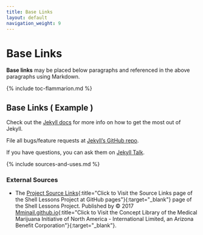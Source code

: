```yaml
---
title: Base Links
layout: default
navigation_weight: 9
---
```

# Base Links

**Base links** may be placed below paragraphs and referenced in the above paragraphs using Markdown.

{% include toc-flammarion.md %}

## Base Links ( Example )

Check out the [Jekyll docs][jekyll-docs] for more info on how to get the most out of Jekyll.

File all bugs/feature requests at [Jekyll’s GitHub repo][jekyll-gh].

If you have questions, you can ask them on [Jekyll Talk][jekyll-talk].

[jekyll-docs]: https://jekyllrb.com/docs/home
[jekyll-gh]:   https://github.com/jekyll/jekyll
[jekyll-talk]: https://talk.jekyllrb.com/

{% include sources-and-uses.md %}

### External Sources

- The [Project Source Links](https://mminail.github.io/Shell/Source-Shell-Links.htm){:title="Click to Visit the Source Links page of the Shell Lessons Project at GitHub pages"}{:target="_blank"} page of the Shell Lessons Project. Published by © 2017 [Mminail.github.io](https://mminail.github.io/){:title="Click to Visit the Concept Library of the Medical Marijuana Initiative of North America - International Limited, an Arizona Benefit Corporation"}{:target="_blank"}.
